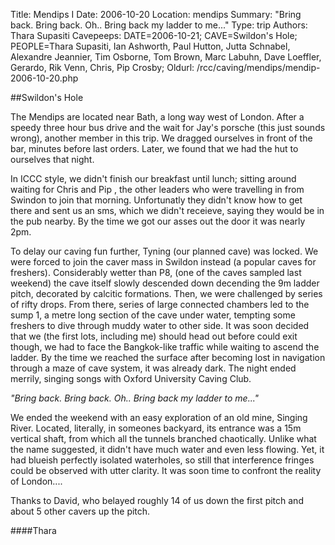 Title: Mendips I
Date: 2006-10-20
Location: mendips
Summary: "Bring back. Bring back. Oh.. Bring back my ladder to me..."
Type: trip
Authors: Thara Supasiti
Cavepeeps: DATE=2006-10-21; CAVE=Swildon's Hole; PEOPLE=Thara Supasiti, Ian Ashworth, Paul Hutton, Jutta Schnabel, Alexandre Jeannier, Tim Osborne, Tom Brown, Marc Labuhn, Dave Loeffler, Gerardo, Rik Venn, Chris, Pip Crosby;
Oldurl: /rcc/caving/mendips/mendip-2006-10-20.php

##Swildon's Hole

The Mendips are located near Bath, a long way west of London. After a speedy three hour bus drive and the wait for Jay's porsche (this just sounds wrong), another member in this trip. We dragged ourselves in front of the bar, minutes before last orders. Later, we found that we had the hut to ourselves that night.

In ICCC style, we didn't finish our breakfast until lunch; sitting around waiting for Chris and Pip , the other leaders who were travelling in from Swindon to join that morning. Unfortunatly they didn't know how to get there and sent us an sms, which we didn't receieve, saying they would be in the pub nearby. By the time we got our asses out the door it was nearly 2pm.

To delay our caving fun further, Tyning (our planned cave) was locked. We were forced to join the caver mass in Swildon instead (a popular caves for freshers). Considerably wetter than P8, (one of the caves sampled last weekend) the cave itself slowly descended down decending the 9m ladder pitch, decorated by calcitic formations. Then, we were challenged by series of rifty drops. From there, series of large connected chambers led to the sump 1, a metre long section of the cave under water, tempting some freshers to dive through muddy water to other side. It was soon decided that we (the first lots, including me) should head out before could exit though, we had to face the Bangkok-like traffic while waiting to ascend the ladder. By the time we reached the surface after becoming lost in navigation through a maze of cave system, it was already dark. The night ended merrily, singing songs with Oxford University Caving Club.

*"Bring back. Bring back. Oh.. Bring back my ladder to me..."*

We ended the weekend with an easy exploration of an old mine, Singing River. Located, literally, in someones backyard, its entrance was a 15m vertical shaft, from which all the tunnels branched chaotically. Unlike what the name suggested, it didn't have much water and even less flowing. Yet, it had blueish perfectly isolated waterholes, so still that interference fringes could be observed with utter clarity. It was soon time to confront the reality of London....

Thanks to David, who belayed roughly 14 of us down the first pitch and about 5 other cavers up the pitch.

####Thara
